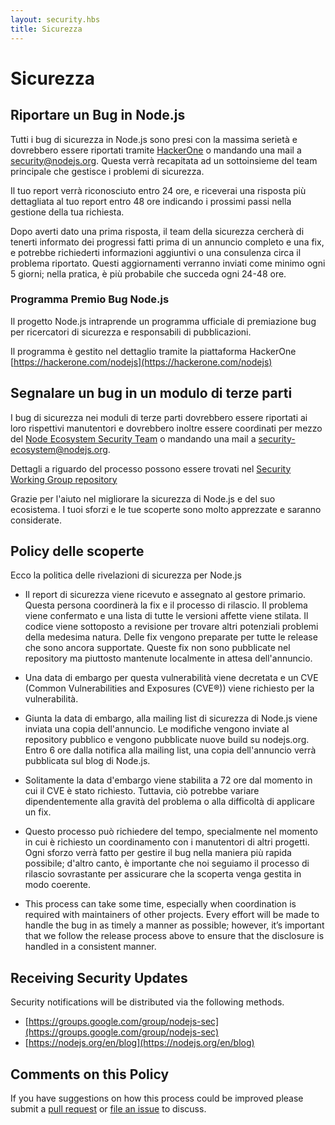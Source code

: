 ```yaml
---
layout: security.hbs
title: Sicurezza
---
```


# Sicurezza

## Riportare un Bug in Node.js

Tutti i bug di sicurezza in Node.js sono presi con la massima serietà e dovrebbero essere riportati tramite [HackerOne](https://hackerone.com/nodejs) o mandando una mail a [security@nodejs.org](mailto:security@nodejs.org). Questa verrà recapitata ad un sottoinsieme del team principale che gestisce i problemi di sicurezza.

Il tuo report verrà riconosciuto entro 24 ore, e riceverai una risposta più dettagliata al tuo report entro 48 ore indicando i prossimi passi nella gestione della tua richiesta.

Dopo averti dato una prima risposta, il team della sicurezza cercherà di tenerti informato dei progressi fatti prima di un annuncio completo e una fix, e potrebbe richiederti informazioni aggiuntivi o una consulenza circa il problema riportato.
Questi aggiornamenti verranno inviati come minimo ogni 5 giorni; nella pratica, è più probabile che succeda ogni 24-48 ore.

### Programma Premio Bug Node.js 

Il progetto Node.js intraprende un programma ufficiale di premiazione bug per ricercatori di sicurezza e responsabili di pubblicazioni.

Il programma è gestito nel dettaglio tramite la piattaforma HackerOne [https://hackerone.com/nodejs](https://hackerone.com/nodejs)

## Segnalare un bug in un modulo di terze parti

I bug di sicurezza nei moduli di terze parti dovrebbero essere riportati ai loro rispettivi manutentori e dovrebbero inoltre essere coordinati per mezzo del [Node Ecosystem Security Team](https://hackerone.com/nodejs-ecosystem) o mandando una mail a [security-ecosystem@nodejs.org](mailto:security-ecosystem@nodejs.org).

Dettagli a riguardo del processo possono essere trovati nel [Security Working Group repository](https://github.com/nodejs/security-wg/blob/master/processes/third_party_vuln_process.md)

Grazie per l'aiuto nel migliorare la sicurezza di Node.js e del suo ecosistema. I tuoi sforzi e le tue scoperte sono molto apprezzate e saranno considerate.

## Policy delle scoperte

Ecco la politica delle rivelazioni di sicurezza per Node.js

- Il report di sicurezza viene ricevuto e assegnato al gestore primario. Questa persona coordinerà la fix e il processo di rilascio. Il problema viene confermato e una lista di tutte le versioni affette viene stilata. Il codice viene sottoposto a revisione per trovare altri potenziali problemi della medesima natura. Delle fix vengono preparate per tutte le release che sono ancora supportate.
Queste fix non sono pubblicate nel repository ma piuttosto mantenute localmente in attesa dell'annuncio.

- Una data di embargo per questa vulnerabilità viene decretata e un CVE (Common Vulnerabilities and Exposures (CVE®)) viene richiesto per la vulnerabilità.

- Giunta la data di embargo, alla mailing list di sicurezza di Node.js viene inviata una copia dell'annuncio. Le modifiche vengono inviate al repository pubblico e vengono pubblicate nuove build su nodejs.org. Entro 6 ore dalla notifica alla mailing list, una copia dell'annuncio verrà pubblicata sul blog di Node.js. 

- Solitamente la data d'embargo viene stabilita a 72 ore dal momento in cui il CVE è stato richiesto. Tuttavia, ciò potrebbe variare dipendentemente alla gravità del problema o alla difficoltà di applicare un fix.

- Questo processo può richiedere del tempo, specialmente nel momento in cui è richiesto un coordinamento con i manutentori di altri progetti. Ogni sforzo verrà fatto per gestire il bug nella maniera più rapida possibile; d'altro canto, è importante che noi seguiamo il processo di rilascio sovrastante per assicurare che la scoperta venga gestita in modo coerente.
- This process can take some time, especially when coordination is required with maintainers of other projects. Every
effort will be made to handle the bug in as timely a manner as possible; however, it’s important that we follow the
release process above to ensure that the disclosure is handled in a consistent manner.


## Receiving Security Updates

Security notifications will be distributed via the following methods.

- [https://groups.google.com/group/nodejs-sec](https://groups.google.com/group/nodejs-sec)
- [https://nodejs.org/en/blog](https://nodejs.org/en/blog)

## Comments on this Policy

If you have suggestions on how this process could be improved please submit a [pull request](https://github.com/nodejs/nodejs.org)
or [file an issue](https://github.com/nodejs/security-wg/issues/new) to discuss.
